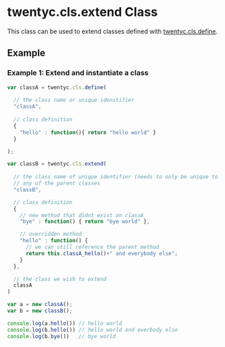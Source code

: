 # twentyc.cls.extend Class

This class can be used to extend classes defined with [twentyc.cls.define](define.md).

## Example

### Example 1: Extend and instantiate a class

```javascript
var classA = twentyc.cls.define(
  
  // the class name or unique idenitifier
  "classA",
  
  // class definition
  {
    "hello" : function(){ return "hello world" }
  }

);

var classB = twentyc.cls.extend(
  
  // the class name of unique identifier (needs to only be unique to
  // any of the parent classes
  "classB",

  // class definition
  {
    // new method that didnt exist on classA
    "bye" : function() { return "bye world" },

    // overridden method
    "hello" : function() {
      // we can still reference the parent method
      return this.classA_hello()+" and everybody else";
    }
  },

  // the class we wish to extend
  classA
)

var a = new classA();
var b = new classB();

console.log(a.hello()) // hello world
console.log(b.hello()) // hello world and everbody else
console.log(b.bye())   // bye world
```
